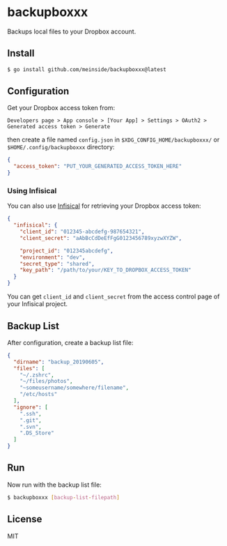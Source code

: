 # backupboxxx

Backups local files to your Dropbox account.

## Install

```bash
$ go install github.com/meinside/backupboxxx@latest
```

## Configuration

Get your Dropbox access token from:

```
Developers page > App console > [Your App] > Settings > OAuth2 > Generated access token > Generate
```

then create a file named `config.json` in `$XDG_CONFIG_HOME/backupboxxx/` or `$HOME/.config/backupboxxx` directory:

```json
{
  "access_token": "PUT_YOUR_GENERATED_ACCESS_TOKEN_HERE"
}
```

### Using Infisical

You can also use [Infisical](https://infisical.com/) for retrieving your Dropbox access token:

```json
{
  "infisical": {
    "client_id": "012345-abcdefg-987654321",
    "client_secret": "aAbBcCdDeEfFgG0123456789xyzwXYZW",

    "project_id": "012345abcdefg",
    "environment": "dev",
    "secret_type": "shared",
    "key_path": "/path/to/your/KEY_TO_DROPBOX_ACCESS_TOKEN"
  }
}
```

You can get `client_id` and `client_secret` from the access control page of your Infisical project.

## Backup List

After configuration, create a backup list file:

```json
{
  "dirname": "backup_20190605",
  "files": [
    "~/.zshrc",
    "~/files/photos",
    "~someusername/somewhere/filename",
    "/etc/hosts"
  ],
  "ignore": [
    ".ssh",
    ".git",
    ".svn",
    ".DS_Store"
  ]
}
```

## Run

Now run with the backup list file:

```bash
$ backupboxxx [backup-list-filepath]
```

## License

MIT

